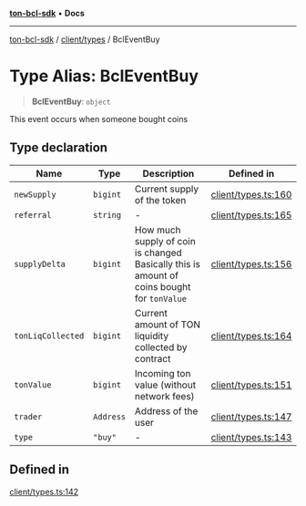 [**ton-bcl-sdk**](../../../README.md) • **Docs**

***

[ton-bcl-sdk](../../../README.md) / [client/types](../README.md) / BclEventBuy

# Type Alias: BclEventBuy

> **BclEventBuy**: `object`

This event occurs when someone bought coins

## Type declaration

| Name | Type | Description | Defined in |
| ------ | ------ | ------ | ------ |
| `newSupply` | `bigint` | Current supply of the token | [client/types.ts:160](https://github.com/ton-fun-tech/ton-bcl-sdk/blob/476d1616e5c488190cb07691b9395a27bae66f3a/src/client/types.ts#L160) |
| `referral` | `string` | - | [client/types.ts:165](https://github.com/ton-fun-tech/ton-bcl-sdk/blob/476d1616e5c488190cb07691b9395a27bae66f3a/src/client/types.ts#L165) |
| `supplyDelta` | `bigint` | How much supply of coin is changed Basically this is amount of coins bought for `tonValue` | [client/types.ts:156](https://github.com/ton-fun-tech/ton-bcl-sdk/blob/476d1616e5c488190cb07691b9395a27bae66f3a/src/client/types.ts#L156) |
| `tonLiqCollected` | `bigint` | Current amount of TON liquidity collected by contract | [client/types.ts:164](https://github.com/ton-fun-tech/ton-bcl-sdk/blob/476d1616e5c488190cb07691b9395a27bae66f3a/src/client/types.ts#L164) |
| `tonValue` | `bigint` | Incoming ton value (without network fees) | [client/types.ts:151](https://github.com/ton-fun-tech/ton-bcl-sdk/blob/476d1616e5c488190cb07691b9395a27bae66f3a/src/client/types.ts#L151) |
| `trader` | `Address` | Address of the user | [client/types.ts:147](https://github.com/ton-fun-tech/ton-bcl-sdk/blob/476d1616e5c488190cb07691b9395a27bae66f3a/src/client/types.ts#L147) |
| `type` | `"buy"` | - | [client/types.ts:143](https://github.com/ton-fun-tech/ton-bcl-sdk/blob/476d1616e5c488190cb07691b9395a27bae66f3a/src/client/types.ts#L143) |

## Defined in

[client/types.ts:142](https://github.com/ton-fun-tech/ton-bcl-sdk/blob/476d1616e5c488190cb07691b9395a27bae66f3a/src/client/types.ts#L142)
